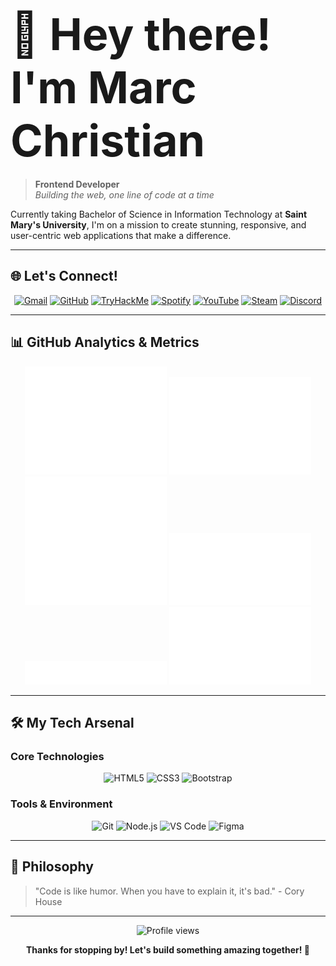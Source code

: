 # <span style="font-size:2.5em;">🚀 Hey there! I'm Marc Christian</span> 

> **Frontend Developer**  
> *Building the web, one line of code at a time*

Currently taking Bachelor of Science in Information Technology at **Saint Mary's University**, I'm on a mission to create stunning, responsive, and user-centric web applications that make a difference.    

---

## 🌐 Let's Connect!

<p align="center">
  <a href="mailto:delossantosyowcam@gmail.com"><img src="https://img.shields.io/badge/_Email_Me-D14836?style=for-the-badge&logo=gmail&logoColor=white" alt="Gmail"/></a> 
  <a href="https://github.com/mowreee"><img src="https://img.shields.io/badge/_GitHub-181717?style=for-the-badge&logo=github&logoColor=white" alt="GitHub"/></a> 
  <a href="https://tryhackme.com/p/mowree"><img src="https://img.shields.io/badge/_TryHackMe-0FA47F?style=for-the-badge&logo=tryhackme&logoColor=white" alt="TryHackMe"/></a>  
  <a href="https://open.spotify.com/user/31m2exjv3uwdl6dl2vb65mtotuau"><img src="https://img.shields.io/badge/_Spotify-1DB954?style=for-the-badge&logo=spotify&logoColor=white" alt="Spotify"/></a> 
  <a href="https://www.youtube.com/@marcchristiandelossantos9573"><img src="https://img.shields.io/badge/_YouTube-FF0000?style=for-the-badge&logo=youtube&logoColor=white" alt="YouTube"/></a>
  <a href="https://steamcommunity.com/"><img src="https://img.shields.io/badge/_Steam-000000?style=for-the-badge&logo=steam&logoColor=white" alt="Steam"/></a> 
  <a href="https://discord.com/"><img src="https://img.shields.io/badge/_Discord-5865F2?style=for-the-badge&logo=discord&logoColor=white" alt="Discord"/></a> 
</p>

---

## 📊 GitHub Analytics & Metrics  
<div align="center">
  <img src="/metrics.base.svg" alt="GitHub Metrics" width="45%" />
  <img src="/metrics.plugin.isocalendar.fullyear.svg" alt="Full-year Isocalendar" width="45%" />
  <img src="/metrics.plugin.stargazers.worldmap.svg" alt="Stargazer Worldmap" width="45%" />
  <img src="/metrics.plugin.anilist.characters.svg" alt="Anilist Characters" width="45%" />
  <img src="/metrics.plugin.music.recent.svg" alt="Recent Music" width="45%" />
  <img src="/metrics.plugin.activity.svg" alt="Recent Activity" width="45%" />
</div>

---

## 🛠️ My Tech Arsenal

### **Core Technologies**
<div align="center">
  <img src="https://cdn.jsdelivr.net/gh/devicons/devicon/icons/html5/html5-original.svg" alt="HTML5" width="50" height="50"/>
  <img src="https://cdn.jsdelivr.net/gh/devicons/devicon/icons/css3/css3-original.svg" alt="CSS3" width="50" height="50"/>
  <img src="https://cdn.jsdelivr.net/gh/devicons/devicon/icons/bootstrap/bootstrap-original.svg" alt="Bootstrap" width="50" height="50"/>
</div>

### **Tools & Environment**
<div align="center">
  <img src="https://cdn.jsdelivr.net/gh/devicons/devicon/icons/git/git-original.svg" alt="Git" width="50" height="50"/>
  <img src="https://cdn.jsdelivr.net/gh/devicons/devicon/icons/nodejs/nodejs-original.svg" alt="Node.js" width="50" height="50"/>
  <img src="https://cdn.jsdelivr.net/gh/devicons/devicon/icons/vscode/vscode-original.svg" alt="VS Code" width="50" height="50"/>
  <img src="https://cdn.jsdelivr.net/gh/devicons/devicon/icons/figma/figma-original.svg" alt="Figma" width="50" height="50"/>
</div>

---
## 💭 Philosophy

> "Code is like humor. When you have to explain it, it's bad." - Cory House
---

<div align="center">
  <img src="https://komarev.com/ghpvc/?username=mowreee&style=for-the-badge&color=blue" alt="Profile views"/>
  
  **Thanks for stopping by! Let's build something amazing together! 🚀**
</div>
